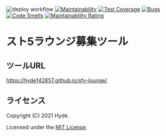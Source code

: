 ![deploy workflow](https://github.com/hyde142857/sfv-lounge/workflows/deploy/badge.svg)
[![Maintainability](https://api.codeclimate.com/v1/badges/1074fcf087537aeda12e/maintainability)](https://codeclimate.com/github/hyde142857/sfv-lounge/maintainability)
[![Test Coverage](https://api.codeclimate.com/v1/badges/1074fcf087537aeda12e/test_coverage)](https://codeclimate.com/github/hyde142857/sfv-lounge/test_coverage)
[![Bugs](https://sonarcloud.io/api/project_badges/measure?project=hyde142857_sfv-lounge&metric=bugs)](https://sonarcloud.io/summary/new_code?id=hyde142857_sfv-lounge)
[![Code Smells](https://sonarcloud.io/api/project_badges/measure?project=hyde142857_sfv-lounge&metric=code_smells)](https://sonarcloud.io/summary/new_code?id=hyde142857_sfv-lounge)
[![Maintainability Rating](https://sonarcloud.io/api/project_badges/measure?project=hyde142857_sfv-lounge&metric=sqale_rating)](https://sonarcloud.io/summary/new_code?id=hyde142857_sfv-lounge)

# スト5ラウンジ募集ツール

## ツールURL

https://hyde142857.github.io/sfv-lounge/

## ライセンス

Copyright (C) 2021 Hyde.

Licensed under the [MIT License](LICENSE).
